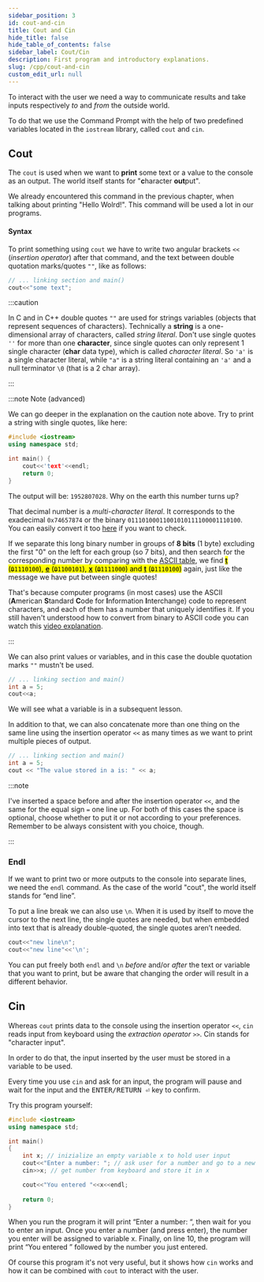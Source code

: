 ```yaml
---
sidebar_position: 3
id: cout-and-cin
title: Cout and Cin
hide_title: false
hide_table_of_contents: false
sidebar_label: Cout/Cin
description: First program and introductory explanations.
slug: /cpp/cout-and-cin
custom_edit_url: null
---
```



To interact with the user we need a way to communicate results and take inputs respectively 
*to* and *from* the outside world.

To do that we use the Command Prompt with the help of two predefined variables located in the 
`iostream` library, called `cout` and `cin`.


## Cout

The `cout` is used when we want to **print** some text or a value to the console as an output. 
The world itself stants for "**c**haracter **out**put".

We already encountered this command in the previous chapter, when talking about printing "Hello 
Wolrd!". This command will be used a lot in our programs.

#### Syntax

To print something using `cout` we have to write two angular brackets `<<` (*insertion operator*) 
after that command, and the text between double quotation marks/quotes `""`, like as follows:

```cpp
// ... linking section and main()
cout<<"some text";
```

:::caution

In C and in C++ double quotes `""` are used for strings variables (objects that represent 
sequences of characters). Technically a **string** is a one-dimensional array of characters, 
called *string literal*. Don't use single quotes `''` for more than one **character**, since single 
quotes can only represent 1 single character (**char** data type), which is called *character literal*.
So `'a'` is a single character literal, while `"a"` is a string literal containing an `'a'` 
and a null terminator `\0` (that is a 2 char array).

:::

:::note Note (advanced)

We can go deeper in the explanation on the caution note above.
Try to print a string with single quotes, like here:

```cpp {5}
#include <iostream>
using namespace std;

int main() {
	cout<<'text'<<endl;
	return 0;
}
```

The output will be: `1952807028`. Why on the earth this number turns up?

That decimal number is a *multi-character literal*. It corresponds to the exadecimal 
`0x74657874` or the binary `01110100011001010111100001110100`. You can easily convert it 
too [here](https://www.rapidtables.com/convert/number/decimal-to-binary.html) if you want to 
check. 

If we separate this long binary number in groups of **8 bits** (1 byte) excluding the 
first "0" on the left for each group (so 7 bits), and then search for 
the corresponding number by comparing with the 
[ASCII table](https://en.wikipedia.org/wiki/ASCII#:~:text=110%200001,z),
we find <mark>**[t](https://en.wikipedia.org/wiki/ASCII#:~:text=111%200100,t)** (<del>`0`</del>`1110100`), 
**[e](https://en.wikipedia.org/wiki/ASCII#:~:text=110%200101,e)** (<del>`0`</del>`1100101`), 
**[x](https://en.wikipedia.org/wiki/ASCII#:~:text=111%201000,x)** (<del>`0`</del>`1111000`) and 
**[t](https://en.wikipedia.org/wiki/ASCII#:~:text=111%200100,t)** (<del>`0`</del>`1110100`)</mark> 
again, just like the message we have put between single quotes!

That's because computer programs (in most cases) use the ASCII (**A**merican **S**tandard 
**C**ode for **I**nformation **I**nterchange) code to represent characters, and each of them 
has a number that uniquely identifies it. If you still haven't understood how to convert from 
binary to ASCII code you can watch this [video explanation](https://youtu.be/H4l42nbYmrU).

:::

We can also print values or variables, and in this case the double quotation marks `""` mustn't 
be used.

```cpp {3}
// ... linking section and main()
int a = 5;
cout<<a;
```

We will see what a variable is in a subsequent lesson.

In addition to that, we can also concatenate more than one thing on the same line using the 
insertion operator `<<` as many times as we want to print multiple pieces of output.

```cpp {3}
// ... linking section and main()
int a = 5;
cout << "The value stored in a is: " << a;
```

:::note

I've inserted a space before and after the insertion operator `<<`, and the same for the equal 
sign `=` one line up. For both of this cases the space is optional, choose whether to put it 
or not according to your preferences. Remember to be always consistent with you choice, though.

:::

### Endl

If we want to print two or more outputs to the console into separate lines, we need the `endl` 
command. As the case of the world "cout", the world itself stands for “end line”.

To put a line break we can also use `\n`. When it is used by itself to move the cursor to the 
next line, the single quotes are needed, but when embedded into text that is already 
double-quoted, the single quotes aren’t needed.

```cpp {3}
cout<<"new line\n";
cout<<"new line"<<'\n';
```

You can put freely both `endl` and `\n` *before* and/or *after* the text or variable that you 
want to print, but be aware that changing the order will result in a different behavior.


## Cin

Whereas `cout` prints data to the console using the insertion operator `<<`, `cin` reads 
input from keyboard using the *extraction operator* `>>`. Cin stands for "character input".

In order to do that, the input inserted by the user must be stored in a variable to be used.

Every time you use `cin` and ask for an input, the program will pause and wait for the input 
and the <kbd>ENTER/RETURN ⏎</kbd> key to confirm.

Try this program yourself:
```cpp
#include <iostream>
using namespace std;

int main()
{
	int x; // inizialize an empty variable x to hold user input
    cout<<"Enter a number: "; // ask user for a number and go to a new line
    cin>>x; // get number from keyboard and store it in x

    cout<<"You entered "<<x<<endl;
	
    return 0;
}
```

When you run the program it will print “Enter a number: “, then wait for you to enter an input. 
Once you enter a number (and press enter), the number you enter will be assigned to variable x. 
Finally, on line 10, the program will print “You entered ” followed by the number you just entered.

Of course this program it's not very useful, but it shows how `cin` works and how it can be 
combined with `cout` to interact with the user.
